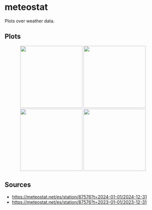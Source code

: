 # meteostat

Plots over weather data.

## Plots

<p float="left" align="middle">
    <a href="media/freqs_all.png">   <img src="media/thumbs/freqs_all.jpg"   width="200" /></a>
    <a href="media/daily.png">       <img src="media/thumbs/daily.jpg"       width="200" /></a>
    <a href="media/daily_all.png">   <img src="media/thumbs/daily_all.jpg"   width="200" /></a>
    <a href="media/compare_all.png"> <img src="media/thumbs/compare_all.jpg" width="200" /></a>
</p>

## Sources

- https://meteostat.net/es/station/87576?t=2024-01-01/2024-12-31
- https://meteostat.net/es/station/87576?t=2023-01-01/2023-12-31


